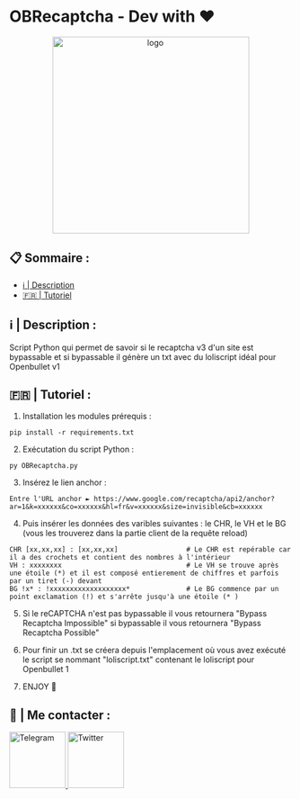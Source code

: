 # OBRecaptcha - Dev with :heart:

<p align="center">
  <img src="https://i.imgur.com/2ZVQP1y.png" width="350" title="logo">
</p>

## :clipboard: Sommaire :

- [:information_source: | Description](#description)
- [:fr: | Tutoriel](#tutoriel)


<div id='description'/> 

## :information_source: | Description :
Script Python qui permet de savoir si le recaptcha v3 d'un site est bypassable et si bypassable il génère un txt avec du loliscript idéal pour Openbullet v1

<div id='tutoriel'/> 

## :fr: | Tutoriel :
1. Installation les modules prérequis :
```
pip install -r requirements.txt
```

2. Exécutation du script Python :
```
py OBRecaptcha.py
```

3. Insérez le lien anchor :
```
Entre l'URL anchor ► https://www.google.com/recaptcha/api2/anchor?ar=1&k=xxxxxx&co=xxxxxx&hl=fr&v=xxxxxx&size=invisible&cb=xxxxxx
```

4. Puis insérer les données des varibles suivantes : le CHR, le VH et le BG (vous les trouverez dans la partie client de la requête reload)
```
CHR [xx,xx,xx] : [xx,xx,xx]                 # Le CHR est repérable car il a des crochets et contient des nombres à l'intérieur
VH : xxxxxxxx                               # Le VH se trouve après une étoile (*) et il est composé entierement de chiffres et parfois par un tiret (-) devant
BG !x* : !xxxxxxxxxxxxxxxxxxx*              # Le BG commence par un point exclamation (!) et s'arrête jusqu'à une étoile (* )
```

5. Si le reCAPTCHA n'est pas bypassable il vous retournera "Bypass Recaptcha Impossible" si bypassable il vous retournera "Bypass Recaptcha Possible"

6. Pour finir un .txt se créera depuis l'emplacement où vous avez exécuté le script se nommant "loliscript.txt" contenant le loliscript pour Openbullet 1

7. ENJOY :tada:

## :speech_balloon: | Me contacter :

<a href="https://t.me/Ell10T_4lD3rS0n">
<img src="https://i.imgur.com/R8MjNmT.png"  alt="Telegram" width="100" height="100"/>
</a>
<a href="https://twitter.com/Ell10T_4lD3rS0n">
<img src="https://i.imgur.com/zIKc8id.png"  alt="Twitter" width="100" height="100"/>
</a>
